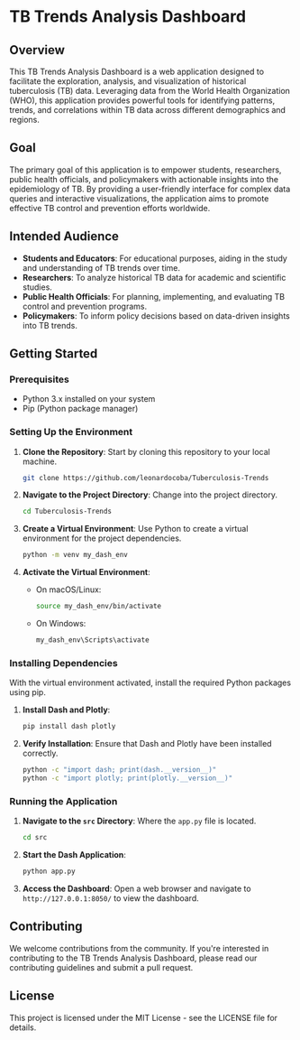 # TB Trends Analysis Dashboard

## Overview

This TB Trends Analysis Dashboard is a web application designed to facilitate the exploration, analysis, and visualization of historical tuberculosis (TB) data. Leveraging data from the World Health Organization (WHO), this application provides powerful tools for identifying patterns, trends, and correlations within TB data across different demographics and regions.

## Goal

The primary goal of this application is to empower students, researchers, public health officials, and policymakers with actionable insights into the epidemiology of TB. By providing a user-friendly interface for complex data queries and interactive visualizations, the application aims to promote effective TB control and prevention efforts worldwide.

## Intended Audience

- **Students and Educators**: For educational purposes, aiding in the study and understanding of TB trends over time.
- **Researchers**: To analyze historical TB data for academic and scientific studies.
- **Public Health Officials**: For planning, implementing, and evaluating TB control and prevention programs.
- **Policymakers**: To inform policy decisions based on data-driven insights into TB trends.

## Getting Started

### Prerequisites

- Python 3.x installed on your system
- Pip (Python package manager)

### Setting Up the Environment

1. **Clone the Repository**: Start by cloning this repository to your local machine.

   ```bash
   git clone https://github.com/leonardocoba/Tuberculosis-Trends
   ```

2. **Navigate to the Project Directory**: Change into the project directory.

   ```bash
   cd Tuberculosis-Trends
   ```

3. **Create a Virtual Environment**: Use Python to create a virtual environment for the project dependencies.

   ```bash
   python -m venv my_dash_env
   ```

4. **Activate the Virtual Environment**:

   - On macOS/Linux:
     ```bash
     source my_dash_env/bin/activate
     ```

   - On Windows:
     ```cmd
     my_dash_env\Scripts\activate
     ```

### Installing Dependencies

With the virtual environment activated, install the required Python packages using pip.

1. **Install Dash and Plotly**:

   ```bash
   pip install dash plotly
   ```

2. **Verify Installation**: Ensure that Dash and Plotly have been installed correctly.

   ```bash
   python -c "import dash; print(dash.__version__)"
   python -c "import plotly; print(plotly.__version__)"
   ```

### Running the Application

1. **Navigate to the `src` Directory**: Where the `app.py` file is located.

   ```bash
   cd src
   ```

2. **Start the Dash Application**:

   ```bash
   python app.py
   ```

3. **Access the Dashboard**: Open a web browser and navigate to `http://127.0.0.1:8050/` to view the dashboard.

## Contributing

We welcome contributions from the community. If you're interested in contributing to the TB Trends Analysis Dashboard, please read our contributing guidelines and submit a pull request.

## License

This project is licensed under the MIT License - see the LICENSE file for details.

